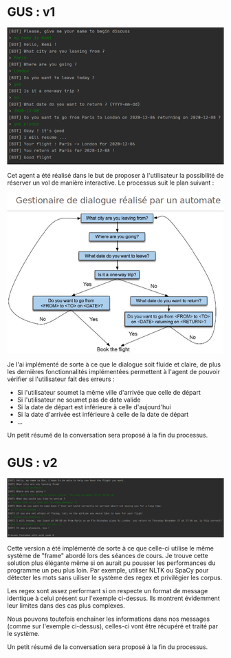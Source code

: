 # GUS : v1

![Exécution du programme](https://github.com/RemiFELIN/AC_Workspace/blob/main/chatbots/gus/img/gus_v1_output.png)

Cet agent a été réalisé dans le but de proposer à l'utilisateur la possibilité de réserver un vol de manière
interactive. Le processus suit le plan suivant :

![schema](https://github.com/RemiFELIN/AC_Workspace/blob/main/chatbots/gus/img/schema.png)

Je l'ai implémenté de sorte à ce que le dialogue soit fluide et claire, de plus les dernières fonctionnalités 
implémentées permettent à l'agent de pouvoir vérifier si l'utilisateur fait des erreurs :

- Si l'utilisateur soumet la même ville d'arrivée que celle de départ
- Si l'utilisateur ne soumet pas de date valide
- Si la date de départ est inférieure à celle d'aujourd'hui
- Si la date d'arrivée est inférieure à celle de la date de départ 
- ...

Un petit résumé de la conversation sera proposé à la fin du processus.

# GUS : v2

![Exécution du programme](https://github.com/RemiFELIN/AC_Workspace/blob/main/chatbots/gus/img/gus_v2_output.png)

Cette version a été implémenté de sorte à ce que celle-ci utilise le même système de "frame" abordé lors des séances
de cours. Je trouve cette solution plus élégante même si on aurait pu pousser les performances du programme un peu plus 
loin. Par exemple, utiliser NLTK ou SpaCy pour détecter les mots sans uiliser le système des regex et privilégier les corpus.

Les regex sont assez performant si on respecte un format de message identique à celui présent sur l'exemple ci-dessus. 
Ils montrent évidemment leur limites dans des cas plus complexes.

Nous pouvons toutefois enchaîner les informations dans nos messages (comme sur l'exemple ci-dessus), celles-ci vont être 
récupéré et traité par le système.

Un petit résumé de la conversation sera proposé à la fin du processus.

